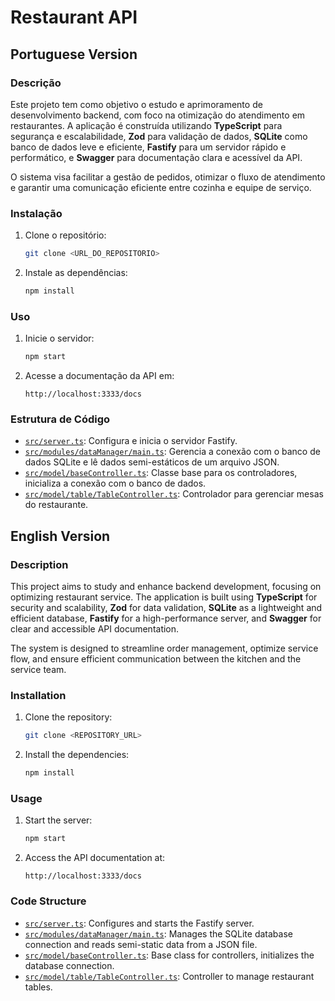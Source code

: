 # Restaurant API

## Portuguese Version

### Descrição
Este projeto tem como objetivo o estudo e aprimoramento de desenvolvimento backend, com foco na otimização do atendimento em restaurantes. A aplicação é construída utilizando **TypeScript** para segurança e escalabilidade, **Zod** para validação de dados, **SQLite** como banco de dados leve e eficiente, **Fastify** para um servidor rápido e performático, e **Swagger** para documentação clara e acessível da API.

O sistema visa facilitar a gestão de pedidos, otimizar o fluxo de atendimento e garantir uma comunicação eficiente entre cozinha e equipe de serviço.

### Instalação
1. Clone o repositório:
    ```sh
    git clone <URL_DO_REPOSITORIO>
    ```
2. Instale as dependências:
    ```sh
    npm install
    ```

### Uso
1. Inicie o servidor:
    ```sh
    npm start
    ```
2. Acesse a documentação da API em:
    ```
    http://localhost:3333/docs
    ```

### Estrutura de Código
- [`src/server.ts`](): Configura e inicia o servidor Fastify.
- [`src/modules/dataManager/main.ts`](): Gerencia a conexão com o banco de dados SQLite e lê dados semi-estáticos de um arquivo JSON.
- [`src/model/baseController.ts`](): Classe base para os controladores, inicializa a conexão com o banco de dados.
- [`src/model/table/TableController.ts`](): Controlador para gerenciar mesas do restaurante.


## English Version

### Description
This project aims to study and enhance backend development, focusing on optimizing restaurant service. The application is built using **TypeScript** for security and scalability, **Zod** for data validation, **SQLite** as a lightweight and efficient database, **Fastify** for a high-performance server, and **Swagger** for clear and accessible API documentation.

The system is designed to streamline order management, optimize service flow, and ensure efficient communication between the kitchen and the service team.


### Installation
1. Clone the repository:
    ```sh
    git clone <REPOSITORY_URL>
    ```
2. Install the dependencies:
    ```sh
    npm install
    ```

### Usage
1. Start the server:
    ```sh
    npm start
    ```
2. Access the API documentation at:
    ```
    http://localhost:3333/docs
    ```

### Code Structure
- [`src/server.ts`](): Configures and starts the Fastify server.
- [`src/modules/dataManager/main.ts`](): Manages the SQLite database connection and reads semi-static data from a JSON file.
- [`src/model/baseController.ts`](): Base class for controllers, initializes the database connection.
- [`src/model/table/TableController.ts`](): Controller to manage restaurant tables.